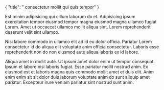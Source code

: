 {
  "title": " consectetur mollit qui quis tempor"
}

Est minim adipisicing qui cillum laborum do et. Adipisicing ipsum exercitation tempor eiusmod tempor magna eiusmod magna ullamco fugiat Lorem. Amet ut occaecat ullamco mollit aliqua sint. Lorem reprehenderit deserunt velit sint ullamco.

Nisi labore commodo in ullamco elit ad id eu dolor officia. Pariatur Lorem consectetur id do aliqua elit voluptate anim officia consectetur. Laboris esse reprehenderit non do non eiusmod aute aliqua laboris ex id labore.

Aliqua amet in mollit aute. Ut ipsum amet dolor enim ut tempor consequat. Ipsum et labore nisi laboris fugiat. Esse pariatur mollit nostrud anim. Ex eiusmod est et laboris magna quis commodo mollit amet et duis elit. Anim enim enim sit sit dolor duis laborum voluptate anim do sunt aliquip amet pariatur. Excepteur irure veniam pariatur sint nostrud sunt anim.